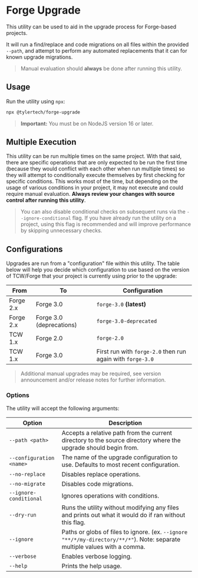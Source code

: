 # Forge Upgrade

This utility can be used to aid in the upgrade process for Forge-based projects.

It will run a find/replace and code migrations on all files within the provided `--path`, and attempt to perform any automated replacements that it can for known upgrade migrations.

> Manual evaluation should **always** be done after running this utility.

## Usage

Run the utility using `npx`:

```bash
npx @tylertech/forge-upgrade
```

> **Important:** You must be on NodeJS version 16 or later.

## Multiple Execution

This utility can be run multiple times on the same project. With that said, there are specific
operations that are only expected to be run the first time (because they would conflict with 
each other when run multiple times) so they will attempt to conditionally execute themselves by
first checking for specific conditions. This works most of the time, but depending on the
usage of various conditions in your project, it may not execute and could require manual
evaluation. **Always review your changes with source control after running this utility**.

> You can also disable conditional checks on subsequent runs via the `--ignore-conditional` flag.
> If you have already run the utility on a project, using this flag is recommended and will
> improve performance by skipping unnecessary checks.

## Configurations

Upgrades are run from a "configuration" file within this utility. The table below will help you decide which configuration to
use based on the version of TCW/Forge that your project is currently using prior to the upgrade:

| From      | To                        | Configuration
| ----------| ------------------------- | -------------
| Forge 2.x | Forge 3.0                 | `forge-3.0` **(latest)**
| Forge 2.x | Forge 3.0 (deprecations)  | `forge-3.0-deprecated`
| TCW 1.x   | Forge 2.0                 | `forge-2.0`
| TCW 1.x   | Forge 3.0                 | First run with `forge-2.0` then run again with `forge-3.0`

> Additional manual upgrades may be required, see version announcement and/or release notes for further information.

### Options

The utility will accept the following arguments:

| Option                   | Description    
| -------------------------| ---------------
| `--path <path>`          | Accepts a relative path from the current directory to the source directory where the upgrade should begin from.
| `--configuration <name>` | The name of the upgrade configuration to use. Defaults to most recent configuration.
| `--no-replace`           | Disables replace operations.
| `--no-migrate`           | Disables code migrations.
| `--ignore-conditional`   | Ignores operations with conditions.
| `--dry-run`              | Runs the utility without modifying any files and prints out what it would do if ran without this flag.
| `--ignore`               | Paths or globs of files to ignore. (ex. `--ignore "**/*/my-directory/**/*"`). Note: separate multiple values with a comma.
| `--verbose`              | Enables verbose logging.
| `--help`                 | Prints the help usage.
